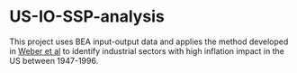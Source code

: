 # US-IO-SSP-analysis

This project uses BEA input-output data and applies the method developed in [Weber et al](https://scholarworks.umass.edu/econ_workingpaper/340/) to identify industrial sectors with high inflation impact in the US between 1947-1996.
